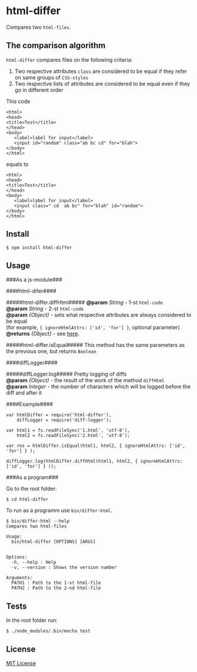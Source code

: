 # html-differ

Сompares two ```html-files```.

## The comparison algorithm

```html-differ``` compares files on the following criteria:

1. Two respective attributes ```class``` are considered to be equal if they refer on same groups of ```CSS-styles```
2. Two respective lists of attributes are considered to be equal even if they go in different order

This code

```
<html>
<head>
<title>Test</title>
</head>
<body>
   <label>label for input</label>
   <input id="random" class="ab bc cd" for="blah">
</body>
</html>
```

equals to

```
<html>
<head>
<title>Test</title>
</head>
<body>
   <label>label for input</label>
   <input class=" cd  ab bc" for="blah" id="random">
</body>
</html>
```

## Install

```
$ npm install html-differ
```

## Usage

###As a js-module###

####html-difer####

#####html-differ.diffHtml#####
**@param** *String* - 1-st ```html-code```<br>
**@param** *String* - 2-st ```html-code```<br>
**@param** *{Object}* - sets what respective attributes are always considered to be equal<br> 
(for example, ```{ ignoreHtmlAttrs: ['id', 'for'] }```, optional parameter)<br>
**@returns** *{Object}* - see [here](https://github.com/kpdecker/jsdiff#examples).

#####html-differ.isEqual#####
This method has the same parameters as the previous one, but returns ```Boolean```

####diffLogger####

#####diffLogger.log#####
Pretty logging of diffs<br>
**@param** *{Object}* - the result of the work of the method ```diffHtml```<br> 
**@param** *Integer* - the number of characters which will be logged before the diff and after it<br>

####Example####

```
var htmlDiffer = require('html-differ'),
    diffLogger = require('diff-logger');

var html1 = fs.readFileSync('1.html', 'utf-8'),
    html2 = fs.readFileSync('2.html', 'utf-8');

var res = htmlDiffer.isEqual(html1, html2, { ignoreHtmlAttrs: ['id', 'for'] } );

diffLogger.log(htmlDiffer.diffHtml(html1, html2, { ignoreHtmlAttrs: ['id', 'for'] } ));
```

###As a program###

Go to the root folder:

```
$ cd html-differ
```

To run as a programm use ```bin/differ-html```.

```
$ bin/differ-html --help
Compares two html-files

Usage:
  bin/html-differ [OPTIONS] [ARGS]


Options:
  -h, --help : Help
  -v, --version : Shows the version number

Arguments:
  PATH1 : Path to the 1-st html-file
  PATH2 : Path to the 2-nd html-file
```

## Tests

In the root folder run:

```
$ ./node_modules/.bin/mocha test
```

## License

[MIT License](http://en.wikipedia.org/wiki/MIT_License)
